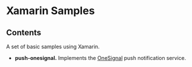 # Xamarin Samples
## Contents
A set of basic samples using Xamarin.
* __push-onesignal.__ Implements the [OneSignal](https://documentation.onesignal.com/docs) push notification service.